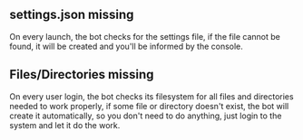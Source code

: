 ## settings.json missing

On every launch, the bot checks for the settings file, if the file cannot be found, it will be created and you'll be informed by the console. 

## Files/Directories missing

On every user login, the bot checks its filesystem for all files and directories needed to work properly, if some file or directory doesn't exist, the bot will create it automatically, so you don't need to do anything, just login to the system and let it do the work.